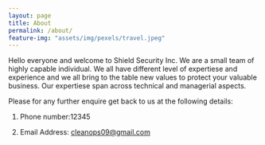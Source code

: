 ```yaml
---
layout: page
title: About
permalink: /about/
feature-img: "assets/img/pexels/travel.jpeg"
---
```


Hello everyone and welcome to Shield Security Inc. We are a small team of highly capable individual. We all have different level of expertiese and experience and we all bring to the table new values to protect your valuable business. Our expertiese span across technical and managerial aspects. 

Please for any further enquire get back to us at the following details:

1. Phone number:12345

2. Email Address: cleanops09@gmail.com
 
